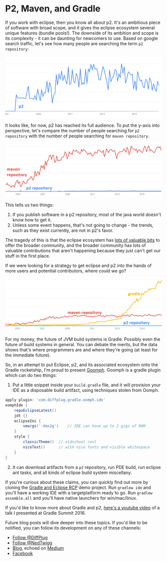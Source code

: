 # P2, Maven, and Gradle

If you work with eclipse, then you know all about p2.  It's an ambitious piece of software with broad scope, and it gives the eclipse ecosystem several unique features (bundle pools!).  The downside of its ambition and scope is its complexity - it can be daunting for newcomers to use.  Based on google search traffic, let's see how many people are searching the term `p2 repository`:

!["p2 repository"](p2.png)

It looks like, for now, p2 has reached its full audience.  To put the y-axis into perspective, let's compare the number of people searching for `p2 repository` with the number of people searching for `maven repository`.

!["p2 repository" vs "maven repository"](p2_maven.png)

This tells us two things:

1. If you publish software in a p2 repository, most of the java world doesn't know how to get it.
2. Unless some event happens, that's not going to change - the trends, such as they exist currently, are not in p2's favor.

The tragedy of this is that the eclipse ecosystem has [lots of valuable bits](https://github.com/diffplug/spotless) to offer the broader community, and the broader community has lots of valuable contributions that aren't happening because they just can't get our stuff in the first place.

If we were looking for a strategy to get eclipse and p2 into the hands of more users and potential contributors, where could we go?

!["p2 repository" vs "maven repository" vs "gradle"](p2_maven_gradle.png)

For my money, the future of JVM build systems is Gradle.  Possibly even the future of build systems in general.  You can debate the merits, but the data shows that's where programmers are and where they're going (at least for the immediate future).

So, in an attempt to put Eclipse, p2, and its associated ecosystem onto the Gradle rocketship, I'm proud to present [Goomph](https://github.com/diffplug/goomph).  Goomph is a gradle plugin which can do two things:

1) Put a little snippet inside your `build.gradle` file, and it will provision your IDE as a disposable build artifact, using techniques stolen from Oomph.

```groovy
apply plugin: 'com.diffplug.gradle.oomph.ide'
oomphIde {
	repoEclipseLatest()
	jdt {}
	eclipseIni {
		vmargs('-Xmx2g')    // IDE can have up to 2 gigs of RAM
	}
	style {
		classicTheme()  // oldschool cool
		niceText()      // with nice fonts and visible whitespace
	}
}
```

2) It can download artifacts from a `p2` repository, run PDE build, run eclipse ant tasks, and all kinds of eclipse build system miscellany.

If you're curious about these claims, you can quickly find out more by cloning the [Gradle and Eclipse RCP](https://github.com/diffplug/gradle_and_eclipse_rcp) demo project.  Run `gradlew ide` and you'll have a working IDE with a targetplatform ready to go.  Run `gradlew assemble.all` and you'll have native launchers for win/mac/linux.

If you'd like to know more about Gradle and p2, [here's a youtube video](https://www.youtube.com/watch?v=PIC6YeRkRlo&feature=youtu.be) of a talk I presented at Gradle Summit 2016.

Future blog posts will dive deeper into these topics.  If you'd like to be notified, you can follow its development on any of these channels:

<!---freshmark follow
output = follow;
-->
* [Follow @DiffPlug](https://twitter.com/DiffPlug)
* [Follow @NedTwigg](https://twitter.com/NedTwigg)
* [Blog](http://discuss.diffplug.com/c/blog), echoed on [Medium](https://medium.com/diffplug)
* [Facebook](https://www.facebook.com/DiffPlug)

<!---freshmark /follow -->
